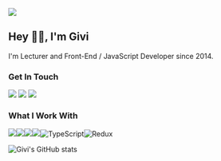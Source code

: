[![](https://visitcount.itsvg.in/api?id=GvinianidzeGivi&icon=9&color=12)](https://visitcount.itsvg.in)

## Hey 👋🏼, I'm Givi
I'm Lecturer and Front-End / JavaScript Developer since 2014.

### Get In Touch
<a href="mailto:gvinianidzegivi@gmail.com"><img src="https://img.shields.io/badge/Gmail-D14836?style=for-the-badge&logo=gmail&logoColor=white"></a> <a href="https://www.linkedin.com/in/givi-gvinianidze-2344b4113/"><img src="https://img.shields.io/badge/LinkedIn-0077B5?style=for-the-badge&logo=linkedin&logoColor=white"></a> <a href="https://www.youtube.com/@gvinianidzegivi"><img src="https://img.shields.io/badge/YouTube-FF0000?style=for-the-badge&logo=youtube&logoColor=white"></a>

### What I Work With
<img src="https://img.shields.io/badge/JavaScript-F7DF1E?style=for-the-badge&logo=javascript&logoColor=black"><img src="https://img.shields.io/badge/HTML5-E34F26?style=for-the-badge&logo=html5&logoColor=white"><img src="https://img.shields.io/badge/CSS3-1572B6?style=for-the-badge&logo=css3&logoColor=white"><img src="https://img.shields.io/badge/React-20232A?style=for-the-badge&logo=react&logoColor=61DAFB"><img src="https://img.shields.io/badge/typescript-%23007ACC.svg?style=for-the-badge&amp;logo=typescript&amp;logoColor=white" alt="TypeScript"><img src="https://img.shields.io/badge/redux-%23593d88.svg?style=for-the-badge&amp;logo=redux&amp;logoColor=white" alt="Redux">

![Givi's GitHub stats](https://github-readme-stats.vercel.app/api?username=gvinianidzegivi&show_icons=true&theme=dark)

